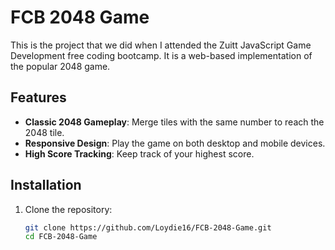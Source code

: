 # FCB 2048 Game

This is the project that we did when I attended the Zuitt JavaScript Game Development free coding bootcamp. It is a web-based implementation of the popular 2048 game.

## Features

- **Classic 2048 Gameplay**: Merge tiles with the same number to reach the 2048 tile.
- **Responsive Design**: Play the game on both desktop and mobile devices.
- **High Score Tracking**: Keep track of your highest score.

## Installation

1. Clone the repository:
   ```bash
   git clone https://github.com/Loydie16/FCB-2048-Game.git
   cd FCB-2048-Game
